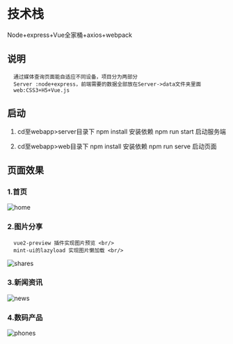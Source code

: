 # 技术栈
Node+express+Vue全家桶+axios+webpack

## 说明
      通过媒体查询页面能自适应不同设备，项目分为两部分 
      Server :node+express，前端需要的数据全部放在Server->data文件夹里面
      web:CSS3+H5+Vue.js

## 启动
1. cd至webapp>server目录下 
      npm install  安装依赖 
      npm run start 启动服务端 

2. cd至webapp>web目录下
   npm install  安装依赖 
   npm run serve 启动页面 
## 页面效果
### 1.首页
   ![home](https://github.com/fanxuewen/WebApp/tree/master/web/src/assets/img/home.gif)
### 2.图片分享
      vue2-preview 插件实现图片预览 <br/> 
      mint-ui的lazyload 实现图片懒加载 <br/> 
   ![shares](https://github.com/fanxuewen/WebApp/tree/master/web/src/assets/img/pictures.gif)
### 3.新闻资讯
   ![news](https://github.com/fanxuewen/WebApp/tree/master/web/src/assets/img/news.gif)
### 4.数码产品
   ![phones](https://github.com/fanxuewen/WebApp/tree/master/web/src/assets/img/phone.gif)

